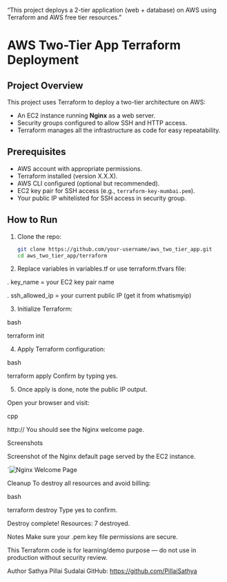 “This project deploys a 2-tier application (web + database) on AWS using Terraform and AWS free tier resources.”

# AWS Two-Tier App Terraform Deployment

## Project Overview
This project uses Terraform to deploy a two-tier architecture on AWS:
- An EC2 instance running **Nginx** as a web server.
- Security groups configured to allow SSH and HTTP access.
- Terraform manages all the infrastructure as code for easy repeatability.

## Prerequisites
- AWS account with appropriate permissions.
- Terraform installed (version X.X.X).
- AWS CLI configured (optional but recommended).
- EC2 key pair for SSH access (e.g., `terraform-key-mumbai.pem`).
- Your public IP whitelisted for SSH access in security group.

## How to Run

1. Clone the repo:
   ```bash
   git clone https://github.com/your-username/aws_two_tier_app.git
   cd aws_two_tier_app/terraform

2. Replace variables in variables.tf or use terraform.tfvars file:

. key_name = your EC2 key pair name

. ssh_allowed_ip = your current public IP (get it from whatismyip)

3. Initialize Terraform:

bash

terraform init

4. Apply Terraform configuration:

bash

terraform apply
Confirm by typing yes.

5. Once apply is done, note the public IP output.

Open your browser and visit:

cpp

http://<your-ec2-public-ip>
You should see the Nginx welcome page.

Screenshots

Screenshot of the Nginx default page served by the EC2 instance.

`![Nginx Welcome Page](./terraform/nginx-welcome.png)

Cleanup
To destroy all resources and avoid billing:

bash

terraform destroy
Type yes to confirm.

Destroy complete! Resources: 7 destroyed.


Notes
Make sure your .pem key file permissions are secure.

This Terraform code is for learning/demo purpose — do not use in production without security review.

Author
Sathya Pillai Sudalai
GitHub: https://github.com/PillaiSathya


